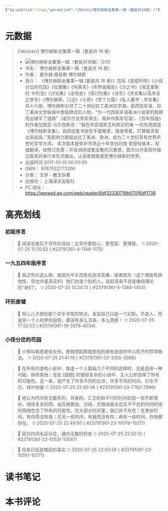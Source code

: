 ```yaml
---
{"dg-publish":true,"permalink":"/Notes/博尔赫斯全集第一辑（套装共16册）/"}
---
```



# 元数据

> [!abstract] 博尔赫斯全集第一辑（套装共 16 册）
> - ![ 博尔赫斯全集第一辑（套装共16册）|200](https://cdn.weread.qq.com/weread/cover/24/YueWen_23791361/t7_YueWen_23791361.jpg)
> - 书名： 博尔赫斯全集第一辑（套装共 16 册）
> - 作者： 豪尔赫·路易斯·博尔赫斯
> - 简介： 《博尔赫斯全集第一辑 (套装共 16 册)》包括《恶棍列传》《小径分岔的花园》《杜撰集》《阿莱夫》《布罗迪报告》《沙之书》《埃瓦里斯托·卡列戈》《讨论集》《永恒史》《探讨别集》《诗艺》《序言集以及序言之序言》《博尔赫斯，口述》《七夜》《但丁九篇》《私人藏书：序言集》共十六册。博尔赫斯引领了二十世纪拉丁美洲文学潮，是西班牙语、拉丁美洲文学脉络中里程碑式的人物，“为一代西班牙语美洲小说家的脱颖而出铺平了道路”（诺贝尔文学奖得主、南非作家库切语），《百年孤独》的作者加西亚·马尔克斯说：“我在布宜诺斯艾利斯买的唯 一的东西就是《博尔赫斯全集》。我把这套书放在手提箱里，随身带着，打算每天取出来阅读。”其影响力更超出拉丁美洲、欧洲，成为二十世纪享有世界声誉的文学大师。
本次版本是弥补市场近十年空白的独 家授权版本，权威翻译，经修订完善；并且消除成套全集的沉重感，首次以作家原作独立版本的单行本形式推出，让读者细致感受博尔赫斯的世界。
> - 出版时间 2017-01-01 00:00:00
> - ISBN： 9787532773206
> - 分类： 文学 - 散文杂著
> - 出版社： 上海译文出版社
> - PC 地址：https://weread.qq.com/web/reader/6df32330716b07016df1738

# 高亮划线

### 初版序言

> 📌 阅读总是后于写作的活动：比写作更耐心、更宽容、更理智。
> ⏱ 2020-07-25 11:20:52
{ #23791361-4-1148-1175}


### 一九五四年版序言

> 📌 我之所以这么做，是因为平头百姓也追求高雅，或者因为（这个理由有排他性，但也许是真实的）他们也是个别的人，说起话来不总是像纯理论的“哥们”。
> ⏱ 2020-07-25 13:24:13
{ #23791361-5-1384-1453}


### 环形废墟

> 📌 担心儿子想到那个异乎寻常的特点，发现自己只是一个幻影。不是人，而是另一个人的梦的投影，那该有多么沮丧，多么困惑！
> ⏱ 2020-07-25 17:52:52
{ #23791361-19-3978-4034}


### 小径分岔的花园

> 📌 小孩叫我老是往左拐，使我想起那就是找到某些迷宫的中心院子的惯常做法。
> ⏱ 2020-07-25 21:41:19
{ #23791361-23-3355-3389}


> 📌 在所有的虚构小说中，每逢一个人面临几个不同的选择时，总是选择一种可能，排除其他；在彭 [插图] 的错综复杂的小说中，主人公却选择了所有的可能性。这一来，就产生了许多不同的后世，许多不同的时间，衍生不已，枝叶纷披
> ⏱ 2020-07-25 22:45:06
{ #23791361-23-7762-7996}


> 📌 他认为时间有无数系列，背离的、汇合的和平行的时间织成一张不断增长、错综复杂的网。由互相靠拢、分歧、交错或者永远互不干扰的时间织成的网络包含了所有的可能性。在大部分时间里，我们并不存在；在某些时间，有你而没有我；在另一些时间，有我而没有你；再有一些时间，你我都存在。
> ⏱ 2020-07-25 22:49:50
{ #23791361-23-10079-10211}


> 📌 因为时间永远分岔，通向无数的将来
> ⏱ 2020-07-25 22:50:12
{ #23791361-23-10531-10547}


> 📌 将来已经是眼前的事实
> ⏱ 2020-07-25 22:50:58
{ #23791361-23-10761-10771}


# 读书笔记

# 本书评论
